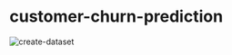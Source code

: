 # customer-churn-prediction

![create-dataset](https://user-images.githubusercontent.com/34235961/78450741-17c70880-7681-11ea-850f-c3c9f134eba0.png)
